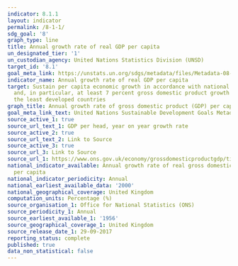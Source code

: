 ```yaml
---
indicator: 8.1.1
layout: indicator
permalink: /8-1-1/
sdg_goal: '8'
graph_type: line
title: Annual growth rate of real GDP per capita
un_designated_tier: '1'
un_custodian_agency: United Nations Statistics Division (UNSD)
target_id: '8.1'
goal_meta_link: https://unstats.un.org/sdgs/metadata/files/Metadata-08-01-01.pdf
indicator_name: Annual growth rate of real GDP per capita
target: Sustain per capita economic growth in accordance with national circumstances
  and, in particular, at least 7 percent gross domestic product growth per annum in
  the least developed countries
graph_title: Annual growth rate of gross domestic product (GDP) per capita
goal_meta_link_text: United Nations Sustainable Development Goals Metadata (pdf 231kB)
source_active_1: true
source_url_text_1: GDP per head, year on year growth rate
source_active_2: true
source_url_text_2: Link to Source
source_active_3: true
source_url_3: Link to Source
source_url_1: https://www.ons.gov.uk/economy/grossdomesticproductgdp/timeseries/n3y6/qna
national_indicator_available: Annual growth rate of real gross domestic product (GDP)
  per capita
national_indicator_periodicity: Annual
national_earliest_available_data: '2000'
national_geographical_coverage: United Kingdom
computation_units: Percentage (%)
source_organisation_1: Office for National Statistics (ONS)
source_periodicity_1: Annual
source_earliest_available_1: '1956'
source_geographical_coverage_1: United Kingdom
source_release_date_1: 29-09-2017
reporting_status: complete
published: true
data_non_statistical: false
---
```

